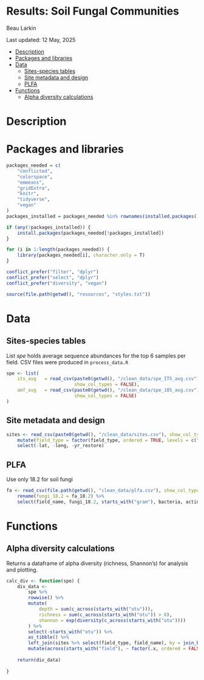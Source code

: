 Results: Soil Fungal Communities
================
Beau Larkin

Last updated: 12 May, 2025

- [Description](#description)
- [Packages and libraries](#packages-and-libraries)
- [Data](#data)
  - [Sites-species tables](#sites-species-tables)
  - [Site metadata and design](#site-metadata-and-design)
  - [PLFA](#plfa)
- [Functions](#functions)
  - [Alpha diversity calculations](#alpha-diversity-calculations)

# Description

# Packages and libraries

``` r
packages_needed = c(
    "conflicted",
    "colorspace",
    "emmeans",
    "gridExtra",
    "knitr",
    "tidyverse",
    "vegan"
)
packages_installed = packages_needed %in% rownames(installed.packages())
```

``` r
if (any(!packages_installed)) {
    install.packages(packages_needed[!packages_installed])
}
```

``` r
for (i in 1:length(packages_needed)) {
    library(packages_needed[i], character.only = T)
}
```

``` r
conflict_prefer("filter", "dplyr")
conflict_prefer("select", "dplyr")
conflict_prefer("diversity", "vegan")
```

``` r
source(file.path(getwd(), "resources", "styles.txt"))
```

# Data

## Sites-species tables

List *spe* holds average sequence abundances for the top 6 samples per
field. CSV files were produced in `process_data.R`

``` r
spe <- list(
    its_avg   = read_csv(paste0(getwd(), "/clean_data/spe_ITS_avg.csv"), 
                         show_col_types = FALSE),
    amf_avg   = read_csv(paste0(getwd(), "/clean_data/spe_18S_avg.csv"), 
                         show_col_types = FALSE)
)
```

## Site metadata and design

``` r
sites <- read_csv(paste0(getwd(), "/clean_data/sites.csv"), show_col_types = FALSE) %>% 
    mutate(field_type = factor(field_type, ordered = TRUE, levels = c("corn", "restored", "remnant"))) %>% 
    select(-lat, -long, -yr_restore)
```

## PLFA

Use only 18.2 for soil fungi

``` r
fa <- read_csv(file.path(getwd(), "clean_data/plfa.csv"), show_col_types = FALSE) %>% 
    rename(fungi_18.2 = fa_18.2) %>% 
    select(field_name, fungi_18.2, starts_with("gram"), bacteria, actinomycetes, amf)
```

# Functions

## Alpha diversity calculations

Returns a dataframe of alpha diversity (richness, Shannon’s) for
analysis and plotting.

``` r
calc_div <- function(spe) {
    div_data <- 
        spe %>% 
        rowwise() %>% 
        mutate(
            depth = sum(c_across(starts_with("otu"))),
            richness = sum(c_across(starts_with("otu")) > 0),
            shannon = exp(diversity(c_across(starts_with("otu"))))
        ) %>% 
        select(-starts_with("otu")) %>% 
        as_tibble() %>% 
        left_join(sites %>% select(field_type, field_name), by = join_by(field_name)) %>% 
        mutate(across(starts_with("field"), ~ factor(.x, ordered = FALSE)))
    
    return(div_data)
    
}
```
